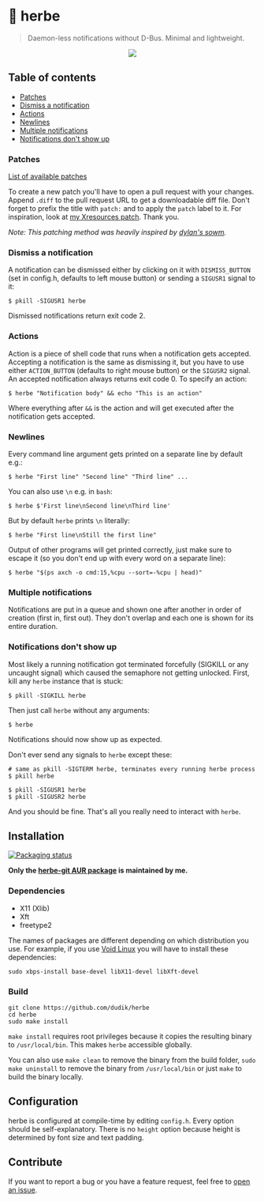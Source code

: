 # 🌱 herbe
> Daemon-less notifications without D-Bus. Minimal and lightweight.

<p align="center">
  <img src="https://user-images.githubusercontent.com/24730635/90975811-cd62fd00-e537-11ea-9169-92e68a71d0a0.gif" />
</p>

## Table of contents

* [Patches](#patches)
* [Dismiss a notification](#dismiss-a-notification)
* [Actions](#actions)
* [Newlines](#newlines)
* [Multiple notifications](#multiple-notifications)
* [Notifications don't show up](#notifications-dont-show-up)

### Patches
[List of available patches](https://github.com/dudik/herbe/pulls?q=is%3Aopen+is%3Apr+label%3Apatch)

To create a new patch you'll have to open a pull request with your changes. Append `.diff` to the pull request URL to get a downloadable diff file. Don't forget to prefix the title with `patch:` and to apply the `patch` label to it. For inspiration, look at [my Xresources patch](https://github.com/dudik/herbe/pull/11). Thank you.

_Note: This patching method was heavily inspired by [dylan's sowm](https://github.com/dylanaraps/sowm)._

### Dismiss a notification
A notification can be dismissed either by clicking on it with `DISMISS_BUTTON` (set in config.h, defaults to left mouse button) or sending a `SIGUSR1` signal to it:
```shell
$ pkill -SIGUSR1 herbe
```
Dismissed notifications return exit code 2.

### Actions
Action is a piece of shell code that runs when a notification gets accepted. Accepting a notification is the same as dismissing it, but you have to use either `ACTION_BUTTON` (defaults to right mouse button) or the `SIGUSR2` signal.
An accepted notification always returns exit code 0. To specify an action:
```shell
$ herbe "Notification body" && echo "This is an action"
```
Where everything after `&&` is the action and will get executed after the notification gets accepted.

### Newlines
Every command line argument gets printed on a separate line by default e.g.:
```shell
$ herbe "First line" "Second line" "Third line" ...
```
You can also use `\n` e.g. in `bash`:
```shell
$ herbe $'First line\nSecond line\nThird line'
```
But by default `herbe` prints `\n` literally:
```shell
$ herbe "First line\nStill the first line"
```
Output of other programs will get printed correctly, just make sure to escape it (so you don't end up with every word on a separate line):
```shell
$ herbe "$(ps axch -o cmd:15,%cpu --sort=-%cpu | head)"
```

### Multiple notifications
Notifications are put in a queue and shown one after another in order of creation (first in, first out). They don't overlap and each one is shown for its entire duration.

### Notifications don't show up
Most likely a running notification got terminated forcefully (SIGKILL or any uncaught signal) which caused the semaphore not getting unlocked. First, kill any `herbe` instance that is stuck:
```shell
$ pkill -SIGKILL herbe
```
Then just call `herbe` without any arguments:
```shell
$ herbe
```
Notifications should now show up as expected.

Don't ever send any signals to `herbe` except these:
```shell
# same as pkill -SIGTERM herbe, terminates every running herbe process
$ pkill herbe

$ pkill -SIGUSR1 herbe
$ pkill -SIGUSR2 herbe
```
And you should be fine. That's all you really need to interact with `herbe`.

## Installation
[![Packaging status](https://repology.org/badge/vertical-allrepos/herbe.svg)](https://repology.org/project/herbe/versions)

**Only the [herbe-git AUR package](https://aur.archlinux.org/packages/herbe-git/) is maintained by me.**

### Dependencies
* X11 (Xlib)
* Xft
* freetype2

The names of packages are different depending on which distribution you use.
For example, if you use [Void Linux](https://voidlinux.org/) you will have to install these dependencies:
```shell
sudo xbps-install base-devel libX11-devel libXft-devel
```

### Build
```shell
git clone https://github.com/dudik/herbe
cd herbe
sudo make install
```
`make install` requires root privileges because it copies the resulting binary to `/usr/local/bin`. This makes `herbe` accessible globally.

You can also use `make clean` to remove the binary from the build folder, `sudo make uninstall` to remove the binary from `/usr/local/bin` or just `make` to build the binary locally.

## Configuration
herbe is configured at compile-time by editing `config.h`. Every option should be self-explanatory. There is no `height` option because height is determined by font size and text padding.

## Contribute
If you want to report a bug or you have a feature request, feel free to [open an issue](https://github.com/dudik/herbe/issues).
